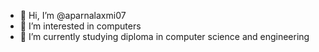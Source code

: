 - 👋 Hi, I’m @aparnalaxmi07
- 👀 I’m interested in computers
- 🌱 I’m currently studying diploma in computer science and engineering

<!---
aparnalaxmi07/aparnalaxmi07 is a ✨ special ✨ repository because its `README.md` (this file) appears on your GitHub profile.
You can click the Preview link to take a look at your changes.
--->
